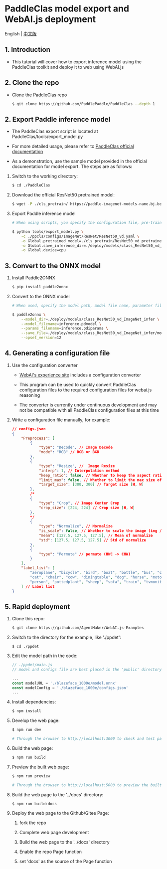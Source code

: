 # PaddleClas model export and WebAI.js deployment
English | [中文版](./README_CN.md)

## 1. Introduction
* This tutorial will cover how to export inference model using the PaddleClas toolkit and deploy it to web using WebAI.js

## 2. Clone the repo
* Clone the PaddleClas repo

    ```bash
    $ git clone https://github.com/PaddlePaddle/PaddleClas --depth 1
    ```

## 2. Export Paddle inference model
* The PaddleClas export script is located at PaddleClas/tools/export_model.py

* For more detailed usage, please refer to [PaddleClas official documentation](https://github.com/PaddlePaddle/PaddleClas/blob/release/2.3/docs/en/inference_deployment/export_model_en.md)

* As a demonstration, use the sample model provided in the official documentation for model export. The steps are as follows:

1. Switch to the working directory:

    ```bash
    $ cd ./PaddleClas
    ```

2. Download the official ResNet50 pretrained model:

    ```bash
    $ wget -P ./cls_pretrain/ https://paddle-imagenet-models-name.bj.bcebos.com/dygraph/legendary_models/ResNet50_vd_pretrained.pdparams
    ```

3. Export Paddle inference model

    ```bash
    # When using scripts, you specify the configuration file, pre-training model, save directory, and currently running device type of the model through command line parameters

    $ python tools/export_model.py \
        -c ./ppcls/configs/ImageNet/ResNet/ResNet50_vd.yaml \
        -o Global.pretrained_model=./cls_pretrain/ResNet50_vd_pretrained \
        -o Global.save_inference_dir=./deploy/models/class_ResNet50_vd_ImageNet_infer \
        -o Global.device=cpu
    ```

## 3. Convert to the ONNX model

1. Install Paddle2ONNX

    ```bash
    $ pip install paddle2onnx
    ```

2. Convert to the ONNX model

    ```bash
    # When used, specify the model path, model file name, parameter file name, save file path, and version of the ONNX operator set for the Paddle inference model with command line arguments

    $ paddle2onnx \
        --model_dir=./deploy/models/class_ResNet50_vd_ImageNet_infer \
        --model_filename=inference.pdmodel \
        --params_filename=inference.pdiparams \
        --save_file=./deploy/models/class_ResNet50_vd_ImageNet_infer/model.onnx \
        --opset_version=12
    ```

## 4. Generating a configuration file

1. Use the configuration converter

    * [WebAI's experience site](https://agentmaker.github.io/WebAI.js) includes a configuration converter

    * This program can be used to quickly convert PaddleClas configuration files to the required configuration files for webai.js reasoning

    * The converter is currently under continuous development and may not be compatible with all PaddleClas configuration files at this time

2. Write a configuration file manually, for example:

    ```json
    // configs.json
    {
        "Preprocess": [
            {
                "type": "Decode", // Image Decode
                "mode": "RGB" // RGB or BGR
            },
            {
                "type": "Resize", //  Image Resize
                "interp": 1, // Interpolation method
                "keep_ratio": false, // Whether to keep the aspect ratio
                "limit_max": false, // Whether to limit the max size of image
                "target_size": [300, 300] // Target size [H, W]
            },
            /*
            {
                "type": "Crop", // Image Center Crop
                "crop_size": [224, 224] // Crop size [H, W]
            },
            */
            {
                "type": "Normalize", // Normalize
                "is_scale": false, // Whether to scale the image (img /= 255.0)
                "mean": [127.5, 127.5, 127.5], // Mean of normalize
                "std": [127.5, 127.5, 127.5] // Std of normalize
            },
            {
                "type": "Permute" // permute (HWC -> CHW)
            }
        ],
        "label_list": [
            "aeroplane", "bicycle", "bird", "boat", "bottle", "bus", "car", 
            "cat", "chair", "cow", "diningtable", "dog", "horse", "motorbike", 
            "person", "pottedplant", "sheep", "sofa", "train", "tvmonitor"
        ] // Label list
    }
    ```

## 5. Rapid deployment

1. Clone this repo:

    ```bash
    $ git clone https://github.com/AgentMaker/WebAI.js-Examples
    ```

2. Switch to the directory for the example, like './ppdet':

    ```
    $ cd ./ppdet
    ```

3. Edit the model path in the code:

    ```js
    // ./ppdet/main.js
    // model and configs file are best placed in the 'public' directory

    ...
    const modelURL = './blazeface_1000e/model.onnx'
    const modelConfig = './blazeface_1000e/configs.json'
    ...
    ```

4. Install dependencies:

    ```bash
    $ npm install
    ```

5. Develop the web page:

    ```bash
    $ npm run dev

    # Through the browser to http://localhost:3000 to check and test page
    ```

6. Build the web page:

    ```bash
    $ npm run build
    ```

7. Preview the built web page:

    ```bash
    $ npm run preview

    # Through the browser to http://localhost:5000 to preview the built page
    ```

8. Build the web page to the '../docs' directory:

    ```bash
    $ npm run build:docs
    ```

9. Deploy the web page to the Github/Gitee Page:

    1. fork the repo

    2. Complete web page development

    3. Build the web page to the '../docs' directory

    4. Enable the repo Page function

    5. set 'docs' as the source of the Page function